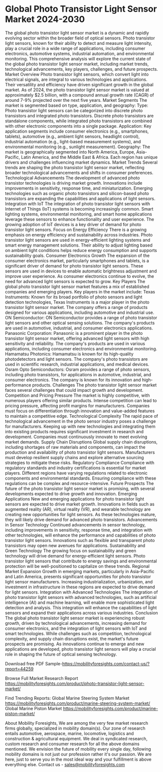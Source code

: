 # Global Photo Transistor Light Sensor Market 2024-2030
The global photo transistor light sensor market is a dynamic and rapidly evolving sector within the broader field of optical sensors. Photo transistor light sensors, known for their ability to detect and measure light intensity, play a crucial role in a wide range of applications, including consumer electronics, automotive systems, industrial automation, and environmental monitoring. This comprehensive analysis will explore the current state of the global photo transistor light sensor market, including market trends, technological advancements, key players, challenges, and future prospects.
Market Overview
Photo transistor light sensors, which convert light into electrical signals, are integral to various technologies and applications. Their versatility and efficiency have driven significant growth in the global market. As of 2024, the photo transistor light sensor market is valued at approximately $2.5 billion, with a compound annual growth rate (CAGR) of around 7-9% projected over the next five years.
Market Segments
The market is segmented based on type, application, and geography:
Type: Photo transistor light sensors can be categorized into discrete photo transistors and integrated photo transistors. Discrete photo transistors are standalone components, while integrated photo transistors are combined with other electronic components into a single package.
Application: Key application segments include consumer electronics (e.g., smartphones, tablets), automotive (e.g., ambient light sensors, headlight control), industrial automation (e.g., light-based measurement systems), and environmental monitoring (e.g., sunlight measurement).
Geography: The market is geographically segmented into North America, Europe, Asia-Pacific, Latin America, and the Middle East & Africa. Each region has unique drivers and challenges influencing market dynamics.
Market Trends
Several trends are shaping the photo transistor light sensor market, reflecting broader technological advancements and shifts in consumer preferences.
Technological Advancements
The development of advanced photo transistor technologies is driving market growth. Innovations include improvements in sensitivity, response time, and miniaturization. Emerging technologies such as organic photo transistors and silicon-based photo transistors are expanding the capabilities and applications of light sensors.
Integration with IoT
The integration of photo transistor light sensors with Internet of Things (IoT) systems is becoming increasingly common. Smart lighting systems, environmental monitoring, and smart home applications leverage these sensors to enhance functionality and user experience. The growing adoption of IoT devices is a key driver of demand for photo transistor light sensors.
Focus on Energy Efficiency
There is a growing emphasis on energy efficiency and sustainability across industries. Photo transistor light sensors are used in energy-efficient lighting systems and smart energy management solutions. Their ability to adjust lighting based on ambient light conditions helps reduce energy consumption and supports sustainability goals.
Consumer Electronics Growth
The expansion of the consumer electronics market, particularly smartphones and tablets, is a significant driver of demand for photo transistor light sensors. These sensors are used in devices to enable automatic brightness adjustment and improve user experience. As consumer electronics continue to evolve, the need for advanced light sensors is expected to grow.
Key Players
The global photo transistor light sensor market features a mix of established companies and emerging players. Key players in the market include:
Texas Instruments: Known for its broad portfolio of photo sensors and light detection technologies, Texas Instruments is a major player in the photo transistor light sensor market. The company offers a range of products designed for various applications, including automotive and industrial use.
ON Semiconductor: ON Semiconductor provides a range of photo transistor light sensors and other optical sensing solutions. The company's products are used in automotive, industrial, and consumer electronics applications.
Panasonic Corporation: Panasonic is a prominent player in the photo transistor light sensor market, offering advanced light sensors with high sensitivity and reliability. The company's products are used in various applications, including consumer electronics and environmental monitoring.
Hamamatsu Photonics: Hamamatsu is known for its high-quality photodetectors and light sensors. The company's photo transistors are used in scientific research, industrial applications, and medical devices.
Osram Opto Semiconductors: Osram provides a range of photo sensors, including photo transistors, for applications in automotive, industrial, and consumer electronics. The company is known for its innovation and high-performance products.
Challenges
The photo transistor light sensor market faces several challenges that could impact growth and development.
Competition and Pricing Pressure
The market is highly competitive, with numerous players offering similar products. Intense competition can lead to pricing pressure, affecting profit margins for manufacturers. Companies must focus on differentiation through innovation and value-added features to maintain a competitive edge.
Technological Complexity
The rapid pace of technological advancement in the photo sensor industry poses a challenge for manufacturers. Keeping up with new technologies and integrating them into existing products requires significant investment in research and development. Companies must continuously innovate to meet evolving market demands.
Supply Chain Disruptions
Global supply chain disruptions, including shortages of raw materials and components, can impact the production and availability of photo transistor light sensors. Manufacturers must develop resilient supply chains and explore alternative sourcing strategies to mitigate these risks.
Regulatory Compliance
Compliance with regulatory standards and industry certifications is essential for market players. Different regions have varying regulations related to electronic components and environmental standards. Ensuring compliance with these regulations can be complex and resource-intensive.
Future Prospects
The future of the photo transistor light sensor market is promising, with several developments expected to drive growth and innovation.
Emerging Applications
New and emerging applications for photo transistor light sensors are expected to drive market growth. Innovations in fields such as augmented reality (AR), virtual reality (VR), and wearable technology are creating new opportunities for light sensors. As these technologies mature, they will likely drive demand for advanced photo transistors.
Advancements in Sensor Technology
Continued advancements in sensor technology, including improvements in sensitivity, response time, and integration with other technologies, will enhance the performance and capabilities of photo transistor light sensors. Innovations such as flexible and transparent photo transistors may open new avenues for applications.
Sustainability and Green Technology
The growing focus on sustainability and green technology will drive demand for energy-efficient light sensors. Photo transistor light sensors that contribute to energy savings and environmental protection will be well-positioned to capitalize on these trends.
Regional Market Expansion
Growth in emerging markets, particularly in Asia-Pacific and Latin America, presents significant opportunities for photo transistor light sensor manufacturers. Increasing industrialization, urbanization, and investment in infrastructure in these regions are expected to drive demand for light sensors.
Integration with Advanced Technologies
The integration of photo transistor light sensors with advanced technologies, such as artificial intelligence (AI) and machine learning, will enable more sophisticated light detection and analysis. This integration will enhance the capabilities of light sensors and expand their applications across various industries.
Conclusion
The global photo transistor light sensor market is experiencing robust growth, driven by technological advancements, increasing demand for consumer electronics, and the integration of light sensors with IoT and smart technologies. While challenges such as competition, technological complexity, and supply chain disruptions exist, the market's future prospects are promising. As innovations continue to emerge and new applications are developed, photo transistor light sensors will play a crucial role in shaping the future of optical sensing technology.

Download free PDF Sample-https://mobilityforesights.com/contact-us/?report=44259


Browse Full Market Research Report 
https://mobilityforesights.com/product/photo-transistor-light-sensor-market/


Find Trending Reports:
Global Marine Steering System Market
https://mobilityforesights.com/product/marine-steering-system-market/
Global Marine Piston Market
https://mobilityforesights.com/product/marine-piston-market/


About Mobility Foresights,
We are among the very few market research firms globally, specialized in mobility domain(s). Our zone of research entails automotive, aerospace, marine, locomotive, logistics and construction & agricultural equipment. We deal in syndicated research, custom research and consumer research for all the above domains mentioned.
We envision the future of mobility every single day, following mobility domains is not just our profession rather it's our passion. We are here, just to serve you in the most ideal way and your fulfillment is above everything else. Contact us -  sales@mobilityforesights.com 

